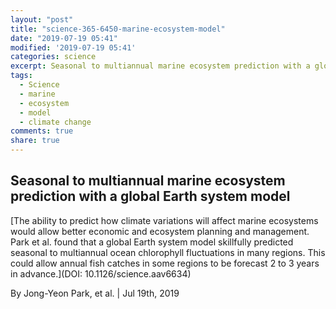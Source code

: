 ```yaml
---
layout: "post"
title: "science-365-6450-marine-ecosystem-model"
date: "2019-07-19 05:41"
modified: '2019-07-19 05:41'
categories: science
excerpt: Seasonal to multiannual marine ecosystem prediction with a global Earth system model
tags:
  - Science
  - marine
  - ecosystem
  - model
  - climate change
comments: true
share: true
---
```


## Seasonal to multiannual marine ecosystem prediction with a global Earth system model

[The ability to predict how climate variations will affect marine ecosystems would allow better economic and ecosystem planning and management. Park et al. found that a global Earth system model skillfully predicted seasonal to multiannual ocean chlorophyll fluctuations in many regions. This could allow annual fish catches in some regions to be forecast 2 to 3 years in advance.](DOI: 10.1126/science.aav6634)

By Jong-Yeon Park, et al. | Jul 19th, 2019
